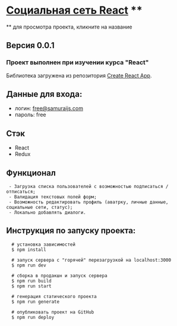 # [Социальная сеть React](https://tttatttu.github.io/social_network_react) **
** для просмотра проекта, кликните на название

## Версия 0.0.1

### Проект выполнен при изучении курса "React"

Библиотека загружена из репозитория [Create React App](https://github.com/facebook/create-react-app).

## Данные для входа:

  * логин: free@samuraijs.com
  * пароль: free

## Стэк

  * React
  * Redux


## Функционал

```
 - Загрузка списка пользователей с возможностью подписаться / отписаться;
 - Валидация текстовых полей форм;
 - Возможность редактировать профиль (аватрку, личные данные, социальные сети, статус);
 - Локально добавлять диалоги.
```

## Инструкция по запуску проекта:
```
  # установка зависимостей
  $ npm install

  # запуск сервера с "горячей" перезагрузкой на localhost:3000
  $ npm run dev

  # сборка в продакшн и запуск сервера
  $ npm run build
  $ npm run start

  # генерация статического проекта
  $ npm run generate

  # опубликовать проект на GitHub
  $ npm run deploy
```
